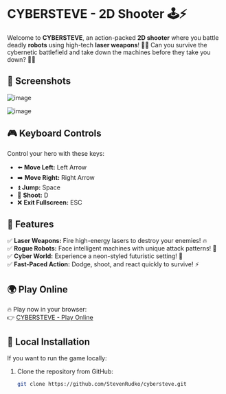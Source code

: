# CYBERSTEVE - 2D Shooter 🕹️⚡

Welcome to **CYBERSTEVE**, an action-packed **2D shooter** where you battle deadly **robots** using high-tech **laser weapons**! 🤖💥 Can you survive the cybernetic battlefield and take down the machines before they take you down? 🚀🔥  

## 📸 Screenshots  

![image](https://github.com/user-attachments/assets/cf3fe56f-816b-4b8e-b5f7-2aa40581c08d)  

![image](https://github.com/user-attachments/assets/8a90929a-1965-4ce5-b03b-0ce855329ebb)

## 🎮 Keyboard Controls  

Control your hero with these keys:  

- ⬅️ **Move Left:** Left Arrow  
- ➡️ **Move Right:** Right Arrow  
- ⏫ **Jump:** Space  
- 🔫 **Shoot:** D  
- ❌ **Exit Fullscreen:** ESC  

## 🚀 Features  

✅ **Laser Weapons:** Fire high-energy lasers to destroy your enemies! 🔥  
✅ **Rogue Robots:** Face intelligent machines with unique attack patterns! 🤖  
✅ **Cyber World:** Experience a neon-styled futuristic setting! 🌆  
✅ **Fast-Paced Action:** Dodge, shoot, and react quickly to survive! ⚡  

## 🌍 Play Online  

🔥 Play now in your browser:  
👉 [CYBERSTEVE - Play Online](https://cybersteve.stevenrudko.com/)  

## 🔧 Local Installation  

If you want to run the game locally:  

1. Clone the repository from GitHub:  
   ```sh
   git clone https://github.com/StevenRudko/cybersteve.git
